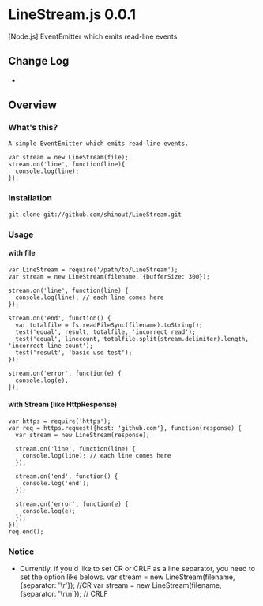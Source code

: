 LineStream.js 0.0.1
==========
[Node.js] EventEmitter which emits read-line events

Change Log
----------------
* [0.0.1]: release

Overview
----------------
### What's this?  ###
    A simple EventEmitter which emits read-line events.
    
    var stream = new LineStream(file);
    stream.on('line', function(line){
      console.log(line);
    });


### Installation ###
    git clone git://github.com/shinout/LineStream.git



### Usage ###
#### with file ####
    var LineStream = require('/path/to/LineStream');
    var stream = new LineStream(filename, {bufferSize: 300});

    stream.on('line', function(line) {
      console.log(line); // each line comes here
    });

    stream.on('end', function() {
      var totalfile = fs.readFileSync(filename).toString();
      test('equal', result, totalfile, 'incorrect read');
      test('equal', linecount, totalfile.split(stream.delimiter).length, 'incorrect line count');
      test('result', 'basic use test');
    });

    stream.on('error', function(e) {
      console.log(e);
    });



#### with Stream (like HttpResponse) ####
    var https = require('https');
    var req = https.request({host: 'github.com'}, function(response) {
      var stream = new LineStream(response);

      stream.on('line', function(line) {
        console.log(line); // each line comes here
      });

      stream.on('end', function() {
        console.log('end');
      });

      stream.on('error', function(e) {
        console.log(e);
      });
    });
    req.end();


### Notice ###
* Currently, if you'd like to set CR or CRLF as a line separator, 
you need to set the option like belows.
    var stream = new LineStream(filename, {separator: '\r'});   //CR
    var stream = new LineStream(filename, {separator: '\r\n'}); // CRLF
